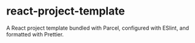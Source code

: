 # react-project-template

A React project template bundled with Parcel, configured with ESlint, and formatted with Prettier.
